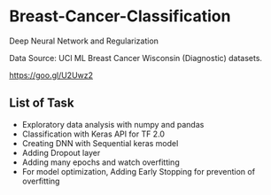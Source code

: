 # Breast-Cancer-Classification
Deep Neural Network and Regularization

Data Source: UCI ML Breast Cancer Wisconsin (Diagnostic) datasets. 

https://goo.gl/U2Uwz2

## List of Task
  * Exploratory data analysis with numpy and pandas
  * Classification with Keras API for TF 2.0
  * Creating DNN with Sequential keras model
  * Adding Dropout layer
  * Adding many epochs and watch overfitting
  * For model optimization, Adding Early Stopping for prevention of overfitting

